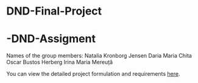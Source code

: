 # DND-Final-Project
# -DND-Assigment
Names of the group members:
Natalia Kronborg Jensen
Daria Maria Chita
Oscar Bustos Herberg
Irina Maria Mereuță 

You can view the detailed project formulation and requirements [here](./ProjectFormulation.md).
